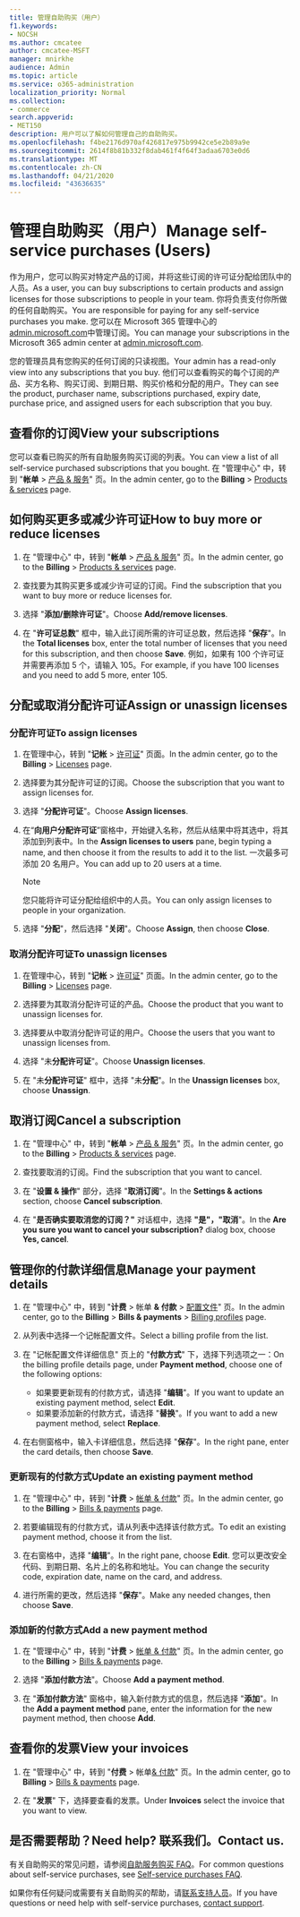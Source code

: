 ```yaml
---
title: 管理自助购买（用户）
f1.keywords:
- NOCSH
ms.author: cmcatee
author: cmcatee-MSFT
manager: mnirkhe
audience: Admin
ms.topic: article
ms.service: o365-administration
localization_priority: Normal
ms.collection:
- commerce
search.appverid:
- MET150
description: 用户可以了解如何管理自己的自助购买。
ms.openlocfilehash: f4be2176d970af426817e975b9942ce5e2b89a9e
ms.sourcegitcommit: 2614f8b81b332f8dab461f4f64f3adaa6703e0d6
ms.translationtype: MT
ms.contentlocale: zh-CN
ms.lasthandoff: 04/21/2020
ms.locfileid: "43636635"
---
```

# <a name="manage-self-service-purchases-users"></a><span data-ttu-id="9bc0d-103">管理自助购买（用户）</span><span class="sxs-lookup"><span data-stu-id="9bc0d-103">Manage self-service purchases (Users)</span></span>

<span data-ttu-id="9bc0d-104">作为用户，您可以购买对特定产品的订阅，并将这些订阅的许可证分配给团队中的人员。</span><span class="sxs-lookup"><span data-stu-id="9bc0d-104">As a user, you can buy subscriptions to certain products and assign licenses for those subscriptions to people in your team.</span></span> <span data-ttu-id="9bc0d-105">你将负责支付你所做的任何自助购买。</span><span class="sxs-lookup"><span data-stu-id="9bc0d-105">You are responsible for paying for any self-service purchases you make.</span></span> <span data-ttu-id="9bc0d-106">您可以在 Microsoft 365 管理中心的<a href="https://go.microsoft.com/fwlink/p/?linkid=2024339" target="_blank">admin.microsoft.com</a>中管理订阅。</span><span class="sxs-lookup"><span data-stu-id="9bc0d-106">You can manage your subscriptions in the Microsoft 365 admin center at <a href="https://go.microsoft.com/fwlink/p/?linkid=2024339" target="_blank">admin.microsoft.com</a>.</span></span>


<span data-ttu-id="9bc0d-107">您的管理员具有您购买的任何订阅的只读视图。</span><span class="sxs-lookup"><span data-stu-id="9bc0d-107">Your admin has a read-only view into any subscriptions that you buy.</span></span> <span data-ttu-id="9bc0d-108">他们可以查看购买的每个订阅的产品、买方名称、购买订阅、到期日期、购买价格和分配的用户。</span><span class="sxs-lookup"><span data-stu-id="9bc0d-108">They can see the product, purchaser name, subscriptions purchased, expiry date, purchase price, and assigned users for each subscription that you buy.</span></span>

## <a name="view-your-subscriptions"></a><span data-ttu-id="9bc0d-109">查看你的订阅</span><span class="sxs-lookup"><span data-stu-id="9bc0d-109">View your subscriptions</span></span>

<span data-ttu-id="9bc0d-110">您可以查看已购买的所有自助服务购买订阅的列表。</span><span class="sxs-lookup"><span data-stu-id="9bc0d-110">You can view a list of all self-service purchased subscriptions that you bought.</span></span> <span data-ttu-id="9bc0d-111">在 "管理中心" 中，转到 "**帐单** > <a href="https://go.microsoft.com/fwlink/p/?linkid=842054" target="_blank">产品 & 服务</a>" 页。</span><span class="sxs-lookup"><span data-stu-id="9bc0d-111">In the admin center, go to the **Billing** > <a href="https://go.microsoft.com/fwlink/p/?linkid=842054" target="_blank">Products & services</a> page.</span></span>

## <a name="how-to-buy-more-or-reduce-licenses"></a><span data-ttu-id="9bc0d-112">如何购买更多或减少许可证</span><span class="sxs-lookup"><span data-stu-id="9bc0d-112">How to buy more or reduce licenses</span></span>

1. <span data-ttu-id="9bc0d-113">在 "管理中心" 中，转到 "**帐单** > <a href="https://go.microsoft.com/fwlink/p/?linkid=842054" target="_blank">产品 & 服务</a>" 页。</span><span class="sxs-lookup"><span data-stu-id="9bc0d-113">In the admin center, go to the **Billing** > <a href="https://go.microsoft.com/fwlink/p/?linkid=842054" target="_blank">Products & services</a> page.</span></span>

2. <span data-ttu-id="9bc0d-114">查找要为其购买更多或减少许可证的订阅。</span><span class="sxs-lookup"><span data-stu-id="9bc0d-114">Find the subscription that you want to buy more or reduce licenses for.</span></span>

3. <span data-ttu-id="9bc0d-115">选择 "**添加/删除许可证**"。</span><span class="sxs-lookup"><span data-stu-id="9bc0d-115">Choose **Add/remove licenses**.</span></span>

4. <span data-ttu-id="9bc0d-116">在 "**许可证总数**" 框中，输入此订阅所需的许可证总数，然后选择 "**保存**"。</span><span class="sxs-lookup"><span data-stu-id="9bc0d-116">In the **Total licenses** box, enter the total number of licenses that you need for this subscription, and then choose **Save**.</span></span>
<span data-ttu-id="9bc0d-117">例如，如果有 100 个许可证并需要再添加 5 个，请输入 105。</span><span class="sxs-lookup"><span data-stu-id="9bc0d-117">For example, if you have 100 licenses and you need to add 5 more, enter 105.</span></span>

## <a name="assign-or-unassign-licenses"></a><span data-ttu-id="9bc0d-118">分配或取消分配许可证</span><span class="sxs-lookup"><span data-stu-id="9bc0d-118">Assign or unassign licenses</span></span>

### <a name="to-assign-licenses"></a><span data-ttu-id="9bc0d-119">分配许可证</span><span class="sxs-lookup"><span data-stu-id="9bc0d-119">To assign licenses</span></span>

1. <span data-ttu-id="9bc0d-120">在管理中心，转到 "**记帐** > <a href="https://go.microsoft.com/fwlink/p/?linkid=842264" target="_blank">许可证</a>" 页面。</span><span class="sxs-lookup"><span data-stu-id="9bc0d-120">In the admin center, go to the **Billing** > <a href="https://go.microsoft.com/fwlink/p/?linkid=842264" target="_blank">Licenses</a> page.</span></span>

2. <span data-ttu-id="9bc0d-121">选择要为其分配许可证的订阅。</span><span class="sxs-lookup"><span data-stu-id="9bc0d-121">Choose the subscription that you want to assign licenses for.</span></span>

3. <span data-ttu-id="9bc0d-122">选择 "**分配许可证**"。</span><span class="sxs-lookup"><span data-stu-id="9bc0d-122">Choose **Assign licenses**.</span></span>

4. <span data-ttu-id="9bc0d-123">在“**向用户分配许可证**”窗格中，开始键入名称，然后从结果中将其选中，将其添加到列表中。</span><span class="sxs-lookup"><span data-stu-id="9bc0d-123">In the **Assign licenses to users** pane, begin typing a name, and then choose it from the results to add it to the list.</span></span> <span data-ttu-id="9bc0d-124">一次最多可添加 20 名用户。</span><span class="sxs-lookup"><span data-stu-id="9bc0d-124">You can add up to 20 users at a time.</span></span>

    > [!NOTE]
    > <span data-ttu-id="9bc0d-125">您只能将许可证分配给组织中的人员。</span><span class="sxs-lookup"><span data-stu-id="9bc0d-125">You can only assign licenses to people in your organization.</span></span>

5. <span data-ttu-id="9bc0d-126">选择 "**分配**"，然后选择 "**关闭**"。</span><span class="sxs-lookup"><span data-stu-id="9bc0d-126">Choose **Assign**, then choose **Close**.</span></span>

### <a name="to-unassign-licenses"></a><span data-ttu-id="9bc0d-127">取消分配许可证</span><span class="sxs-lookup"><span data-stu-id="9bc0d-127">To unassign licenses</span></span>

1. <span data-ttu-id="9bc0d-128">在管理中心，转到 "**记帐** > <a href="https://go.microsoft.com/fwlink/p/?linkid=842264" target="_blank">许可证</a>" 页面。</span><span class="sxs-lookup"><span data-stu-id="9bc0d-128">In the admin center, go to the **Billing** > <a href="https://go.microsoft.com/fwlink/p/?linkid=842264" target="_blank">Licenses</a> page.</span></span>

2. <span data-ttu-id="9bc0d-129">选择要为其取消分配许可证的产品。</span><span class="sxs-lookup"><span data-stu-id="9bc0d-129">Choose the product that you want to unassign licenses for.</span></span>

3. <span data-ttu-id="9bc0d-130">选择要从中取消分配许可证的用户。</span><span class="sxs-lookup"><span data-stu-id="9bc0d-130">Choose the users that you want to unassign licenses from.</span></span>

4. <span data-ttu-id="9bc0d-131">选择 "未**分配许可证**"。</span><span class="sxs-lookup"><span data-stu-id="9bc0d-131">Choose **Unassign licenses**.</span></span>

5. <span data-ttu-id="9bc0d-132">在 "未**分配许可证**" 框中，选择 "未**分配**"。</span><span class="sxs-lookup"><span data-stu-id="9bc0d-132">In the **Unassign licenses** box, choose **Unassign**.</span></span>

## <a name="cancel-a-subscription"></a><span data-ttu-id="9bc0d-133">取消订阅</span><span class="sxs-lookup"><span data-stu-id="9bc0d-133">Cancel a subscription</span></span>

1. <span data-ttu-id="9bc0d-134">在 "管理中心" 中，转到 "**帐单** > <a href="https://go.microsoft.com/fwlink/p/?linkid=842054" target="_blank">产品 & 服务</a>" 页。</span><span class="sxs-lookup"><span data-stu-id="9bc0d-134">In the admin center, go to the **Billing** > <a href="https://go.microsoft.com/fwlink/p/?linkid=842054" target="_blank">Products & services</a> page.</span></span>

2. <span data-ttu-id="9bc0d-135">查找要取消的订阅。</span><span class="sxs-lookup"><span data-stu-id="9bc0d-135">Find the subscription that you want to cancel.</span></span>

3. <span data-ttu-id="9bc0d-136">在 "**设置 & 操作**" 部分，选择 "**取消订阅**"。</span><span class="sxs-lookup"><span data-stu-id="9bc0d-136">In the **Settings & actions** section, choose **Cancel subscription**.</span></span>

4. <span data-ttu-id="9bc0d-137">在 "**是否确实要取消您的订阅？"** 对话框中，选择 **"是"，"取消**"。</span><span class="sxs-lookup"><span data-stu-id="9bc0d-137">In the **Are you sure you want to cancel your subscription?** dialog box, choose **Yes, cancel**.</span></span>

## <a name="manage-your-payment-details"></a><span data-ttu-id="9bc0d-138">管理你的付款详细信息</span><span class="sxs-lookup"><span data-stu-id="9bc0d-138">Manage your payment details</span></span>

1. <span data-ttu-id="9bc0d-139">在 "管理中心" 中，转到 "**计费** > 帐单 **& 付款** > <a href="https://go.microsoft.com/fwlink/p/?linkid=2103629" target="_blank">配置文件</a>" 页。</span><span class="sxs-lookup"><span data-stu-id="9bc0d-139">In the admin center, go to the **Billing** > **Bills & payments** > <a href="https://go.microsoft.com/fwlink/p/?linkid=2103629" target="_blank">Billing profiles</a> page.</span></span>

2. <span data-ttu-id="9bc0d-140">从列表中选择一个记帐配置文件。</span><span class="sxs-lookup"><span data-stu-id="9bc0d-140">Select a billing profile from the list.</span></span>

3. <span data-ttu-id="9bc0d-141">在 "记帐配置文件详细信息" 页上的 "**付款方式**" 下，选择下列选项之一：</span><span class="sxs-lookup"><span data-stu-id="9bc0d-141">On the billing profile details page, under **Payment method**, choose one of the following options:</span></span>

    - <span data-ttu-id="9bc0d-142">如果要更新现有的付款方式，请选择 "**编辑**"。</span><span class="sxs-lookup"><span data-stu-id="9bc0d-142">If you want to update an existing payment method, select **Edit**.</span></span>
    - <span data-ttu-id="9bc0d-143">如果要添加新的付款方式，请选择 "**替换**"。</span><span class="sxs-lookup"><span data-stu-id="9bc0d-143">If you want to add a new payment method, select **Replace**.</span></span>

4. <span data-ttu-id="9bc0d-144">在右侧窗格中，输入卡详细信息，然后选择 "**保存**"。</span><span class="sxs-lookup"><span data-stu-id="9bc0d-144">In the right pane, enter the card details, then choose **Save**.</span></span>

### <a name="update-an-existing-payment-method"></a><span data-ttu-id="9bc0d-145">更新现有的付款方式</span><span class="sxs-lookup"><span data-stu-id="9bc0d-145">Update an existing payment method</span></span>

1. <span data-ttu-id="9bc0d-146">在 "管理中心" 中，转到 "**计费** > <a href="https://go.microsoft.com/fwlink/p/?linkid=848039" target="_blank">帐单 & 付款</a>" 页。</span><span class="sxs-lookup"><span data-stu-id="9bc0d-146">In the admin center, go to the **Billing** > <a href="https://go.microsoft.com/fwlink/p/?linkid=848039" target="_blank">Bills & payments</a> page.</span></span>

2. <span data-ttu-id="9bc0d-147">若要编辑现有的付款方式，请从列表中选择该付款方式。</span><span class="sxs-lookup"><span data-stu-id="9bc0d-147">To edit an existing payment method, choose it from the list.</span></span>

3. <span data-ttu-id="9bc0d-148">在右窗格中，选择 "**编辑**"。</span><span class="sxs-lookup"><span data-stu-id="9bc0d-148">In the right pane, choose **Edit**.</span></span> <span data-ttu-id="9bc0d-149">您可以更改安全代码、到期日期、名片上的名称和地址。</span><span class="sxs-lookup"><span data-stu-id="9bc0d-149">You can change the security code, expiration date, name on the card, and address.</span></span>

4. <span data-ttu-id="9bc0d-150">进行所需的更改，然后选择 "**保存**"。</span><span class="sxs-lookup"><span data-stu-id="9bc0d-150">Make any needed changes, then choose **Save**.</span></span>

### <a name="add-a-new-payment-method"></a><span data-ttu-id="9bc0d-151">添加新的付款方式</span><span class="sxs-lookup"><span data-stu-id="9bc0d-151">Add a new payment method</span></span>

1. <span data-ttu-id="9bc0d-152">在 "管理中心" 中，转到 "**计费** > <a href="https://go.microsoft.com/fwlink/p/?linkid=848039" target="_blank">帐单 & 付款</a>" 页。</span><span class="sxs-lookup"><span data-stu-id="9bc0d-152">In the admin center, go to the **Billing** > <a href="https://go.microsoft.com/fwlink/p/?linkid=848039" target="_blank">Bills & payments</a> page.</span></span>

2. <span data-ttu-id="9bc0d-153">选择 "**添加付款方法**"。</span><span class="sxs-lookup"><span data-stu-id="9bc0d-153">Choose **Add a payment method**.</span></span>

3. <span data-ttu-id="9bc0d-154">在 "**添加付款方法**" 窗格中，输入新付款方式的信息，然后选择 "**添加**"。</span><span class="sxs-lookup"><span data-stu-id="9bc0d-154">In the **Add a payment method** pane, enter the information for the new payment method, then choose **Add**.</span></span>

## <a name="view-your-invoices"></a><span data-ttu-id="9bc0d-155">查看你的发票</span><span class="sxs-lookup"><span data-stu-id="9bc0d-155">View your invoices</span></span>

1. <span data-ttu-id="9bc0d-156">在 "管理中心" 中，转到 "**付费** > 帐单<a href="https://go.microsoft.com/fwlink/p/?linkid=848039" target="_blank">& 付款</a>" 页。</span><span class="sxs-lookup"><span data-stu-id="9bc0d-156">In the admin center, go to **Billing** > <a href="https://go.microsoft.com/fwlink/p/?linkid=848039" target="_blank">Bills & payments</a> page.</span></span>

2. <span data-ttu-id="9bc0d-157">在 "**发票**" 下，选择要查看的发票。</span><span class="sxs-lookup"><span data-stu-id="9bc0d-157">Under **Invoices** select the invoice that you want to view.</span></span>

## <a name="need-help-contact-us"></a><span data-ttu-id="9bc0d-158">是否需要帮助？</span><span class="sxs-lookup"><span data-stu-id="9bc0d-158">Need help?</span></span> <span data-ttu-id="9bc0d-159">联系我们。</span><span class="sxs-lookup"><span data-stu-id="9bc0d-159">Contact us.</span></span>

<span data-ttu-id="9bc0d-160">有关自助购买的常见问题，请参阅[自助服务购买 FAQ](self-service-purchase-faq.md)。</span><span class="sxs-lookup"><span data-stu-id="9bc0d-160">For common questions about self-service purchases, see [Self-service purchases FAQ](self-service-purchase-faq.md).</span></span>

<span data-ttu-id="9bc0d-161">如果你有任何疑问或需要有关自助购买的帮助，请[联系支持人员](https://docs.microsoft.com/office365/admin/contact-support-for-business-products)。</span><span class="sxs-lookup"><span data-stu-id="9bc0d-161">If you have questions or need help with self-service purchases, [contact support](https://docs.microsoft.com/office365/admin/contact-support-for-business-products).</span></span>
